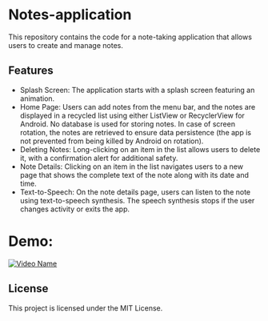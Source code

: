# Notes-application

This repository contains the code for a note-taking application that allows users to create and manage notes.


## Features

- Splash Screen: The application starts with a splash screen featuring an animation.
- Home Page: Users can add notes from the menu bar, and the notes are displayed in a recycled list using either ListView or RecyclerView for Android. No database is used for storing notes. In case of screen rotation, the notes are retrieved to ensure data persistence (the app is not prevented from being killed by Android on rotation).
- Deleting Notes: Long-clicking on an item in the list allows users to delete it, with a confirmation alert for additional safety.
- Note Details: Clicking on an item in the list navigates users to a new page that shows the complete text of the note along with its date and time.
- Text-to-Speech: On the note details page, users can listen to the note using text-to-speech synthesis. The speech synthesis stops if the user changes activity or exits the app.

# Demo:

 [![Video Name](https://drive.google.com/uc?export=download&id=1A_fR8jQovUUTR0GgVYhUQ_sia40JAkbG)](https://drive.google.com/file/d/1A_fR8jQovUUTR0GgVYhUQ_sia40JAkbG/view)

## License

This project is licensed under the MIT License.
